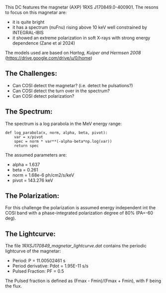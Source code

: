 This DC features the magnetar (AXP) 1RXS J170849.0-400901. The resons to focus on this magnetar are:
* it is quite bright
* it has a spectrum (nuFnu) rising above 10 keV well constrained by INTEGRAL-IBIS
* it showed an extreme polarization in soft X-rays with strong energy dependence (Zane et al 2024)

The models used are based on _Hartog, Kuiper and Hermsen 2008_ (https://drive.google.com/drive/u/0/home)

The Challenges:
---------------
* Can COSI detect the magnetar? (i.e. detect he pulsations?)
* Can COSI detect the turn over in the spectrum?
* Can COSI detect polarization?

The Spectrum:
-------------
The spectrum is a log parabola in the MeV energy range:

    def log_parabola(x, norm, alpha, beta, pivot):
        var = x/pivot
        spec = norm * var**(-alpha-beta*np.log(var))
        return spec

The assumed parameters are:
* alpha = 1.637
* beta = 0.261  
* norm = 1.68e-6 ph/cm2/s/keV 
* pivot = 143.276 keV

The Polarization:
-----------------
For this challenge the polarization is assumed energy independent int the COSI band with a phase-integrated polarization degree of 80% (PA=-60 deg).

The Lightcurve:
---------------
The file _1RXSJ170849_magnetar_lightcurve.dat_ contains the periodic lightcurve of the magnetar:
* Period: P = 11.00502461 s
* Period derivative: Pdot = 1.95E-11 s/s
* Pulsed Fraction: PF = 0.5 

The Pulsed fraction is defined as (Fmax - Fmin)/(Fmax + Fmin), with F being the flux.
